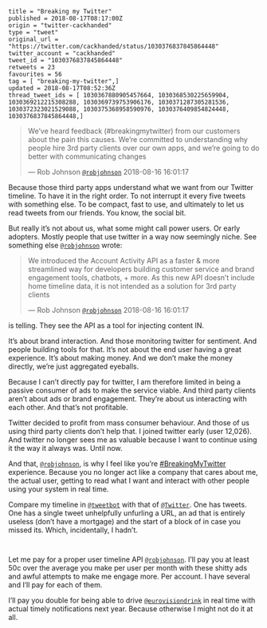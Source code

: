 ```
title = "Breaking my Twitter"
published = 2018-08-17T08:17:00Z
origin = "twitter-cackhanded"
type = "tweet"
original_url = "https://twitter.com/cackhanded/status/1030376837845864448"
twitter_account = "cackhanded"
tweet_id = "1030376837845864448"
retweets = 23
favourites = 56
tag = [ "breaking-my-twitter",]
updated = 2018-08-17T08:52:36Z
thread_tweet_ids = [ 1030367880905457664, 1030368530225659904, 1030369212215308288, 1030369739753906176, 1030371287305281536, 1030372323021529088, 1030375368958590976, 1030376409854824448, 1030376837845864448,]
```

> We’ve heard feedback (#breakingmytwitter) from our customers about the pain this causes. We’re committed to understanding why people hire 3rd party clients over our own apps, and we’re going to do better with communicating changes
> 
> — Rob Johnson [`@robjohnson`](https://twitter.com/robjohnson/status/1030122332243734528) 2018-08-16 16:01:17

Because those third party apps understand what we want from our Twitter timeline. To have it in the right order. To not interrupt it every five tweets with something else. To be compact, fast to use, and ultimately to let us read tweets from our friends. You know, the social bit. 

But really it’s not about us, what some might call power users. Or early adopters. Mostly people that use twitter in a way now seemingly niche. See something else [`@robjohnson`](https://twitter.com/robjohnson) wrote: 

> We introduced the Account Activity API as a faster &amp; more streamlined way for developers building customer service and brand engagement tools, chatbots, + more. As this new API doesn’t include home timeline data, it is not intended as a solution for 3rd party clients
> 
> — Rob Johnson [`@robjohnson`](https://twitter.com/robjohnson/status/1030122330863722496) 2018-08-16 16:01:17

 is telling. They see the API as a tool for injecting content IN.

 It’s about brand interaction. And those monitoring twitter for sentiment. And people building tools for that. It’s not about the end user having a great experience. It’s about making money. And we don’t make the money directly, we’re just aggregated eyeballs.

 Because I can’t directly pay for twitter, I am therefore limited in being a passive consumer of ads to make the service viable. And third party clients aren’t about ads or brand engagement. They’re about us interacting with each other. And that’s not profitable.

 Twitter decided to profit from mass consumer behaviour. And those of us using third party clients don’t help that. I joined twitter early (user 12,026). And twitter no longer sees me as valuable because I want to continue using it the way it always was. Until now.

 And that, [`@robjohnson`](https://twitter.com/robjohnson), is why I feel like you’re [#BreakingMyTwitter](/tags/breaking-my-twitter/) experience. Because you no longer act like a company that cares about me, the actual user, getting to read what I want and interact with other people using your system in real time.

 Compare my timeline in [`@tweetbot`](https://twitter.com/tweetbot) with that of [`@Twitter`](https://twitter.com/Twitter). One has tweets. One has a single tweet unhelpfully unfurling a URL, an ad that is entirely useless (don’t have a mortgage) and the start of a block of in case you missed its. Which, incidentally, I hadn’t.

<p class='image'><img src='https://mnf.m17s.net/2018/08/17/Dkyg49KX0AEz4Al.jpg' alt=''></p>

<p class='image'><img src='https://mnf.m17s.net/2018/08/17/Dkyg5AfXoAA4PY2.jpg' alt=''></p>

Let me pay for a proper user timeline API [`@robjohnson`](https://twitter.com/robjohnson). I’ll pay you at least 50c over the average you make per user per month with these shitty ads and awful attempts to make me engage more. Per account. I have several and I’ll pay for each of them.

 I’ll pay you double for being able to drive [`@eurovisiondrink`](https://twitter.com/eurovisiondrink) in real time with actual timely notifications next year. Because otherwise I might not do it at all.

